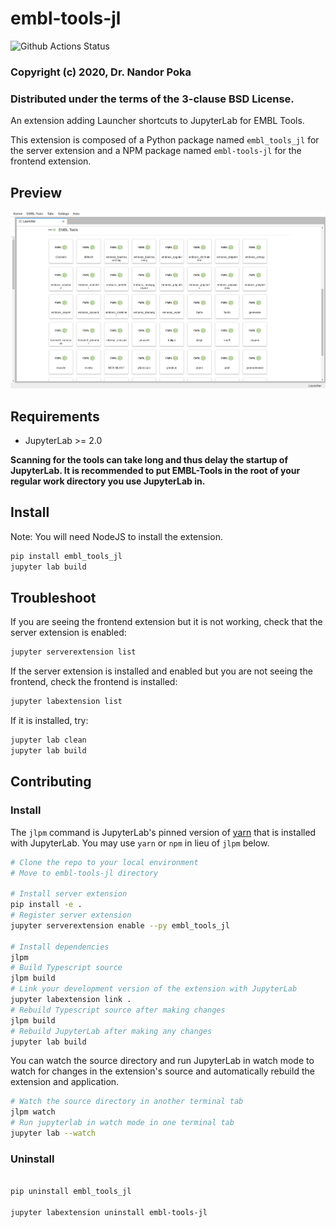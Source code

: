 
# embl-tools-jl

![Github Actions Status](https://github.com/nandor-poka/ebml-tools-jl/workflows/Build/badge.svg)

### Copyright (c) 2020, Dr. Nandor Poka
### Distributed under the terms of the 3-clause BSD License.

An extension adding Launcher shortcuts to JupyterLab for EMBL Tools.

This extension is composed of a Python package named `embl_tools_jl`
for the server extension and a NPM package named `embl-tools-jl`
for the frontend extension.

## Preview

![Preview](./img/preview.png)

## Requirements

* JupyterLab >= 2.0

**Scanning for the tools can take long and thus delay the startup of JupyterLab. It is recommended to put EMBL-Tools in the root of your regular work directory you use JupyterLab in.**


## Install

Note: You will need NodeJS to install the extension.

```bash
pip install embl_tools_jl
jupyter lab build
```

## Troubleshoot

If you are seeing the frontend extension but it is not working, check
that the server extension is enabled:

```bash
jupyter serverextension list
```

If the server extension is installed and enabled but you are not seeing
the frontend, check the frontend is installed:

```bash
jupyter labextension list
```

If it is installed, try:

```bash
jupyter lab clean
jupyter lab build
```

## Contributing

### Install

The `jlpm` command is JupyterLab's pinned version of
[yarn](https://yarnpkg.com/) that is installed with JupyterLab. You may use
`yarn` or `npm` in lieu of `jlpm` below.

```bash
# Clone the repo to your local environment
# Move to embl-tools-jl directory

# Install server extension
pip install -e .
# Register server extension
jupyter serverextension enable --py embl_tools_jl

# Install dependencies
jlpm
# Build Typescript source
jlpm build
# Link your development version of the extension with JupyterLab
jupyter labextension link .
# Rebuild Typescript source after making changes
jlpm build
# Rebuild JupyterLab after making any changes
jupyter lab build
```

You can watch the source directory and run JupyterLab in watch mode to watch for changes in the extension's source and automatically rebuild the extension and application.

```bash
# Watch the source directory in another terminal tab
jlpm watch
# Run jupyterlab in watch mode in one terminal tab
jupyter lab --watch
```

### Uninstall

```bash

pip uninstall embl_tools_jl

jupyter labextension uninstall embl-tools-jl
```
